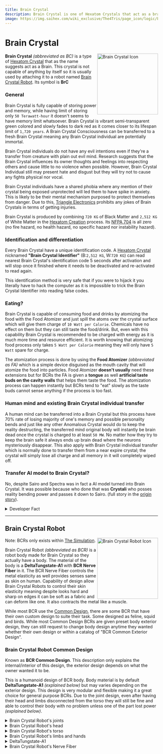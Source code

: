 ```yaml
---
title: Brain Crystal
description: Brain Crystal is one of Hexatom Crystals that act as a brain. It is not useful by itself and requires to be attach to a computer to assist them.
image: https://img.saihex.com/wiki_exclusive/The4Tris/page_icon/logic/brain_crystal.svg
---
```


# Brain Crystal
<img alt="Brain Crystal Icon" align="right" width="200" src="https://img.saihex.com/wiki_exclusive/The4Tris/page_icon/logic/brain_crystal.svg">

**Brain Crystal** *(abbreviated as BC)* is a type of [Hexatom Crystal](../logic/Hexatom) that as the name suggests act as a Brain. This crystal is not capable of anything by itself so it is usually used by attaching it to a robot named [Brain Crystal Robot](#brain-crystal-robot). Its symbol is **BrC**


### General
Brain Crystal is fully capable of storing power and memory, while having limit of storing only `50 Terawatt-hour` it doesn't seems to have memory limit whatsoever. Brain Crystal is vibrant semi-transparent green colored and slowly fades to dark red as it comes closer to its lifespan limit of `1,720 years`. A Brain Crystal Consciousness can be transferred to a fresh Brain Crystal meaning any Brain Crystal individual are potentially immortal.

Brain Crystal individuals do not have any evil intentions even if they're a transfer from creature with plain out evil mind. Research suggests that the Brain Crystal influences its owner thoughts and feelings into respecting others and cause little to no violence when possible. However, Brain Crystal Individual still may present hate and disgust but they will try not to cause any fights physical nor vocal.

Brain Crystal individuals have a shared phobia where any mention of their crystal being exposed unprotected will led them to have spike in anxiety. This is likely to be their mental mechanism purposed to protect themselves from danger. Due to this, [Triangle Electronics](../non_char_entity/triangle_electronics) prohibits any jokes of Brain Crystals in terms of getting injuries.

Brain Crystal is produced by combining `720 KG` of Black Matter and `2,512 KG` of White Matter in the [Hexatom Creation](../logic/Hexatom#hexatom-creation) process.
Its [NFPA 704](https://en.wikipedia.org/wiki/NFPA_704) is all zero (no fire hazard, no health hazard, no specific hazard nor instability hazard).

### Identification and differentiation
Every Brain Crystal have a unique identification code. A [Hexatom Crystal](../logic/Hexatom) nicknamed **"Brain Crystal Identifier"** (B:`2,512 KG`, W:`720 KG`) can read nearest Brain Crystal's identification code 5 seconds after activation and will stop once it finished where it needs to be deactivated and re-activated to read again.

This identification method is very safe that if you were to hijack it you literally have to hack the computer as it is impossible to trick the Brain Crystal Identifier into reading false codes.

### Eating?
Brain Crystal is capable of consuming food and drinks by atomizing the food with the Food Atomizer and just spill the atoms over the crystal surface which will give them charge of `10 Watt per Calorie`. Chemicals have no effect on them but they can still taste the food/drink. But, even with this capability Brain Crystal is recommended to be charged with energy as it is much more time and resource efficient. It is worth knowing that atomizing food process only takes `5 Watt per Calorie` meaning they will only have `5 Watt` spare for charge.

The atomization process is done by using the **Food Atomizer** *(abbreviated as FA)* which is a simple device disguised as the mouth cavity that will atomize the food into particles. Food Atomizer **doesn't usually** need these extensions but for BCRs the FA is given a **tongue** as well **artificial taste buds on the cavity walls** that helps them taste the food. The atomization process can happen instantly but BCRs tend to "eat" slowly as the taste buds cannot sense anything if the process is too fast.

### Human mind and existing Brain Crystal individual transfer
A human mind can be transferred into a Brain Crystal but this process have 70% rate of losing majority of one's memory and possible personality bends and just like any other Anomalous Crystal would do to keep the reality destructing, the transferred mind original body will instantly be brain dead once the crystal is charged to at least `50 MW`. No matter how they try to keep the brain safe it always ends up brain dead where the neurons mysteriously disappear. This also apply with Brain Crystal individual transfer which is normally done to transfer them from a near expire crystal; the crystal will simply lose all charge and all memory in it will completely wiped off.

### Transfer AI model to Brain Crystal?
No, despite Sairo and Spectra was in fact a AI model turned into Brain Crystal. It was possible because who done that was **Crystali** who posses reality bending power and passes it down to Sairo. (full story in the [origin story](../Dimensions/the_simulation#origin-story)).

<details>
<summary>Developer Fact</summary>

Brain Crystal was originally named **Artificial Consciousness Crystal** *(abbreviated as ACC)* and BCR was originally **Artificial Consciousness Crystal Robot** *(abbreviated as ACCR)*. Due to this, mention of "ACC" will led to immediate interpretation of Brain Crystal. The name change was because it is easy to misinterpret them as Artificial Intelligence which they are **NOT**.
</details>

---

## Brain Crystal Robot
<img alt="Brain Crystal Robot Icon" align="right" width="200" src="https://img.saihex.com/wiki_exclusive/The4Tris/page_icon/logic/brain_crystal_robot.svg">

Note: BCRs only exists within [The Simulation](../Dimensions/the_simulation).

Brain Crystal Robot *(abbreviated as BCR)* is a robot body made for Brain Crystal so they actually have a body. The material of the body is a **DeltaTungstate-A1** with **BCR Nerve Fiber** in it. The BCR Nerve Fiber controls the metal elasticity as well provides senses same as skin on human. Capability of design allow Brain Crystal Robots to control their skin elasticity meaning despite looks hard and sharp on edges it can be soft as a fabric and can deform like one. It also contracts the metal like a muscle.

While most BCR use the [Common Design](#brain-crystal-robot-common-design), there are some BCR that have their own custom design to suite their task. Some designed as feline, squid and birds. While most Common Design BCRs are given preset body exterior design, they can still request to change body design anytime they wanted whether their own design or within a catalog of "BCR Common Exterior Design".

### Brain Crystal Robot Common Design
Known as **BCR Common Design**. This description only explains the internal/interior of this design, the exterior design depends on what the owner wanted it to be.

This is a humanoid design of BCR body. Body material is by default **DeltaTungstate-A1** *(explained below)* but may varies depending on the exterior design. This design is very modular and flexible making it a great choice for general purpose BCRs. Due to the joint design, even after having their head and limbs disconnected from the torso they will still be fine and able to control their body with no problem unless one of the part lost power *(explained below)*.

<details>
<summary>Brain Crystal Robot's joints</summary>

Brain Crystal Robot body parts specifically arms, legs, torso, and head are modular and detachable. The body parts are connected and held by a Hexatom Grip System where a block of specific Hexatom alloy is the holder, by having current through the block it will become sort of a liquid but will hold strong to whatever object that got into it. By applying voltage difference on the sides, the block will rotate objects accordingly which allows the smooth and flexible movement of the arms to the torso. While it holds strong without any input, complete lost of power through it will make it lose grip over the rotation of the object, still holding strong but the object will rotate around without any resistance.

Data and power connection is simply done by using Hexatom peer to peer data-power share where two specific Hexatom is placed near with each other and they will act as a wireless connection to share power and signals. They're placed so close that even if you have the right Hexatom it will need to open their torso to actually hijack their body joint connection. Besides, the crystal will not accept other connections unless one of the pair completely lost power.

Fun fact: All BCR Common Design bodies have the same arms and fingers.
</details>

<details>
<summary>Brain Crystal Robot's head</summary>

The Brain Crystal is located inside the head within a vessel where millions of nano cables connects to the crystal used to send and receive signals. There is also 2 large cables connected to the crystal used for power connection.

The screen of a BCR is a special designed Hexatom monitor where it can detect light and also emit light without detecting its own emission. Under the eyes section is a special area of the face that is deformable and act as the mouth hole. The mouth hole is highlighted with the BCR's emission color as lips. The mouth cavity is a [Food Atomizer](#eating). The tongue color emission level is 90 times less than the rest of the body emissive parts.

"Ear" accessory on top of the head varies BCR to BCR whether just for looks or actually have a purpose

The head also contains basic computer to control the monitor, hearing, vocal, Food Atomizer, power supply, and basic BCR Nerve Fibers. There is also another small computer that BCR can use to access the internet or load a foreign drives as their main computer system is absolutely locked out for security reasons.

**Short information**
- BCR heads are all same sized.
- The monitor can display the basic computer display output.
</details>

<details>
<summary>Brain Crystal Robot's torso</summary>

The torso contains advanced computer to handle the rest of the body nerve system. While being big, the torso is pretty much overall an empty cavity used as their portable personal storage. The torso also contains additional computer with strong specs compare to one in the head for their access to the internet, foreign drives, etc. Basically a whole personal computer, in their torso.
</details>

<details>
<summary>Brain Crystal Robot's limbs and hands</summary>

<img alt="Sairo's fingers" align="right" width="126" src="https://img.saihex.com/webp?src=wiki_exclusive/The4Tris/Sairos_Fingers.png">

Brain Crystal Robot arms are hollow with few small durable cables and component boxes inside. The hand of a BCR is equipped with Hexatom Mass-Hologram projector which a projector that projects hologram with mass allowing it to interact with objects it touched. Any sensation is still sensible on the fingers just like on the body surface. The fingers are indestructible.

The hand is also equipped with a heating system in case they ever need to heat things up.

Once activated, the limbs can be detached and still maintains stable connection to the body power and computer connection. *(Read joints explanation)*
</details>

<details>
<summary>DeltaTungstate-A1</summary>

DeltaTungstate-A1 is a Hexatom-Tungsten Alloy that is reactive towards steady current changes where the higher the current is the more elastic it becomes.
DeltaTungstate-A1 can also act as a muscle by reacting to `500 GHz` signals where voltage between `0 - 50 VDC` causes it to tighten and `50 - 100 VDC` causes it to do the opposite.
</details>

<details>
<summary>Brain Crystal Robot's Nerve Fiber</summary>

BCR Nerve Fiber is a tiny Hexatom-Copper Alloy wires that runs inside the "skin" of BCR body. It acts as a normal living beings nerve system and can transfer and receive information.
</details>